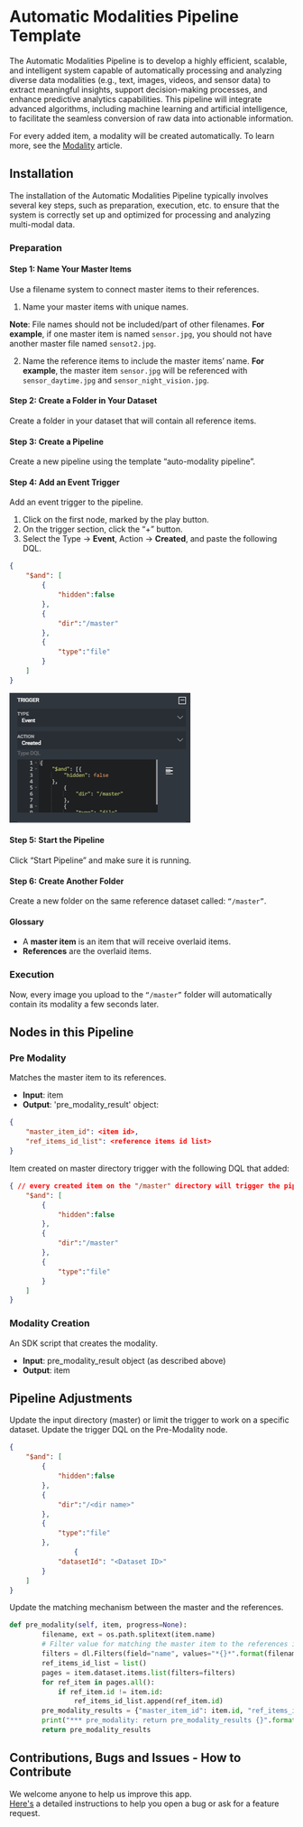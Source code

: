 # Automatic Modalities Pipeline Template

The Automatic Modalities Pipeline is to develop a highly efficient, scalable, and intelligent system capable of automatically processing and analyzing diverse data modalities (e.g., text, images, videos, and sensor data) to extract meaningful insights, support decision-making processes, and enhance predictive analytics capabilities. This pipeline will integrate advanced algorithms, including machine learning and artificial intelligence, to facilitate the seamless conversion of raw data into actionable information.

For every added item, a modality will be created automatically. To learn more, see the [Modality](https://dataloop.ai/docs/modality) article.

## Installation

The installation of the Automatic Modalities Pipeline typically involves several key steps, such as preparation, execution, etc. to ensure that the system is correctly set up and optimized for processing and analyzing multi-modal data.


### Preparation

#### Step 1: Name Your Master Items

Use a filename system to connect master items to their references.

1. Name your master items with unique names.

**Note**: File names should not be included/part of other filenames. 
**For example**, if one master item is named `sensor.jpg`, you should not have another master file named `sensot2.jpg`.


2. Name the reference items to include the master items’ name. 
**For example**, the master item `sensor.jpg` will be referenced with `sensor_daytime.jpg` and `sensor_night_vision.jpg`. 


#### Step 2: Create a Folder in Your Dataset

Create a folder in your dataset that will contain all reference items.


#### Step 3: Create a Pipeline

Create a new pipeline using the template “auto-modality pipeline”. 


#### Step 4: Add an Event Trigger

Add an event trigger to the pipeline.

1. Click on the first node, marked by the play button. 
2. On the trigger section, click the “+” button.
3. Select the Type -> **Event**, Action -> **Created**, and paste the following DQL.

```json
{
	"$and": [
		{
			"hidden":false
		},
		{
			"dir":"/master"
		},
		{
			"type":"file"
		}
	]
}
```

<img src="./assets/amp_add_event_trigger.png" alt="Image of the add an event trigger">


#### Step 5: Start the Pipeline

Click “Start Pipeline” and make sure it is running.


#### Step 6:  Create Another Folder 

Create a new folder on the same reference dataset called: `“/master”`.


#### Glossary

* A **master item** is an item that will receive overlaid items.
* **References** are the overlaid items.


### Execution

Now, every image you upload to the `“/master”` folder will automatically contain its modality a few seconds later.


## Nodes in this Pipeline

### Pre Modality 

Matches the master item to its references. 

* **Input**: item
* **Output**: 'pre_modality_result' object:

```json
{
	"master_item_id": <item id>,
	"ref_items_id_list": <reference items id list>
}
```

Item created on master directory trigger with the following DQL that added:


```json
{ // every created item on the "/master" directory will trigger the pipeline
	"$and": [
		{
			"hidden":false
		},
		{
			"dir":"/master"
		},
		{
			"type":"file"
		}
	]
}
```

### Modality Creation

An SDK script that creates the modality.

* **Input**: pre_modality_result object (as described above)
* **Output**: item

## Pipeline Adjustments

Update the input directory (master) or limit the trigger to work on a specific dataset. Update the trigger DQL on the Pre-Modality node.


```json
{
	"$and": [
		{
			"hidden":false
		},
		{
			"dir":"/<dir name>"
		},
		{
			"type":"file"
		},
                {
			"datasetId": "<Dataset ID>"
		}
	]
}
```

Update the matching mechanism between the master and the references.

```py
def pre_modality(self, item, progress=None):
        filename, ext = os.path.splitext(item.name)
        # Filter value for matching the master item to the references items
        filters = dl.Filters(field="name", values="*{}*".format(filename))
        ref_items_id_list = list()
        pages = item.dataset.items.list(filters=filters)
        for ref_item in pages.all():
            if ref_item.id != item.id:
                ref_items_id_list.append(ref_item.id)
        pre_modality_results = {"master_item_id": item.id, "ref_items_id_list": ref_items_id_list}
        print("*** pre_modality: return pre_modality_results {}".format(pre_modality_results))
        return pre_modality_results 
```


## Contributions, Bugs and Issues - How to Contribute

We welcome anyone to help us improve this app.  
[Here's](../../CONTRIBUTING.md) a detailed instructions to help you open a bug or ask for a feature request.
